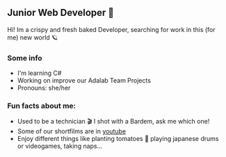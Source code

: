 ## Junior Web Developer 👋

Hi! Im a crispy and fresh baked Developer, searching for work in this (for me) new world 🪐

### Some info
- I'm learning C#
- Working on improve our Adalab Team Projects
- Pronouns: she/her

### Fun facts about me:
- Used to be a technician 🎬 I shot with a Bardem, ask me which one! 
- Some of our shortfilms are in [youtube](https://youtu.be/gAFH1xrQZrc)
- Enjoy different things like planting tomatoes 🍅 playing japanese drums or videogames, taking naps...


<!--
**Calpurniax/Calpurniax** is a ✨ _special_ ✨ repository because its `README.md` (this file) appears on your GitHub profile.

Here are some ideas to get you started:

- 🔭 I’m currently working on ...
- 🌱 I’m currently learning ...
- 👯 I’m looking to collaborate on ...
- 🤔 I’m looking for help with ...
- 💬 Ask me about ...
- 📫 How to reach me: ...
- 😄 Pronouns: ...
- ⚡ Fun fact: ...
-->
